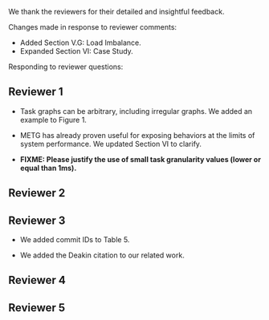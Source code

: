 We thank the reviewers for their detailed and insightful feedback.

Changes made in response to reviewer comments:

  * Added Section V.G: Load Imbalance.
  * Expanded Section VI: Case Study.

Responding to reviewer questions:

## Reviewer 1

  * Task graphs can be arbitrary, including irregular graphs. We added an example to Figure 1.

  * METG has already proven useful for exposing behaviors at the limits of system performance. We updated Section VI to clarify.

  * **FIXME: Please justify the use of small task granularity values (lower or equal than 1ms).**

## Reviewer 2

## Reviewer 3

  * We added commit IDs to Table 5.

  * We added the Deakin citation to our related work.

## Reviewer 4

## Reviewer 5
